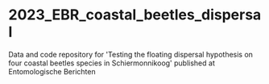 # 2023_EBR_coastal_beetles_dispersal
Data and code repository for 'Testing the floating dispersal hypothesis on four coastal beetles species in Schiermonnikoog' published at Entomologische Berichten
